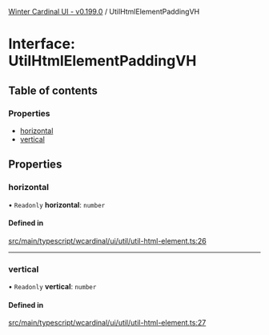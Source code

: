 [Winter Cardinal UI - v0.199.0](../index.md) / UtilHtmlElementPaddingVH

# Interface: UtilHtmlElementPaddingVH

## Table of contents

### Properties

- [horizontal](UtilHtmlElementPaddingVH.md#horizontal)
- [vertical](UtilHtmlElementPaddingVH.md#vertical)

## Properties

### horizontal

• `Readonly` **horizontal**: `number`

#### Defined in

[src/main/typescript/wcardinal/ui/util/util-html-element.ts:26](https://github.com/winter-cardinal/winter-cardinal-ui/blob/v0.199.0/src/main/typescript/wcardinal/ui/util/util-html-element.ts#L26)

___

### vertical

• `Readonly` **vertical**: `number`

#### Defined in

[src/main/typescript/wcardinal/ui/util/util-html-element.ts:27](https://github.com/winter-cardinal/winter-cardinal-ui/blob/v0.199.0/src/main/typescript/wcardinal/ui/util/util-html-element.ts#L27)
